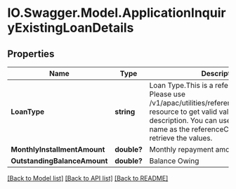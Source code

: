 # IO.Swagger.Model.ApplicationInquiryExistingLoanDetails
## Properties

Name | Type | Description | Notes
------------ | ------------- | ------------- | -------------
**LoanType** | **string** | Loan Type.This is a reference data field. Please use /v1/apac/utilities/referenceData/{loanType} resource to get valid value of this field with description. You can use loanType field name as the referenceCode parameter to retrieve the values. | [optional] 
**MonthlyInstallmentAmount** | **double?** | Monthly repayment amount | [optional] 
**OutstandingBalanceAmount** | **double?** | Balance Owing | [optional] 

[[Back to Model list]](../README.md#documentation-for-models) [[Back to API list]](../README.md#documentation-for-api-endpoints) [[Back to README]](../README.md)

